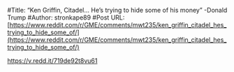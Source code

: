 #Title: “Ken Griffin, Citadel... He’s trying to hide some of his money” -Donald Trump
#Author: stronkape89
#Post URL: [https://www.reddit.com/r/GME/comments/mwt235/ken_griffin_citadel_hes_trying_to_hide_some_of/](https://www.reddit.com/r/GME/comments/mwt235/ken_griffin_citadel_hes_trying_to_hide_some_of/)


https://v.redd.it/719de92t8vu61